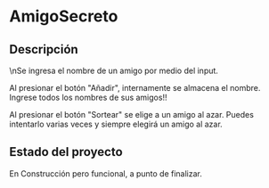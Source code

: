 <h1>AmigoSecreto</h1>

<h2>Descripción</h2>
<p>\nSe ingresa el nombre de un amigo por medio del input.<p>
<p>Al presionar el botón "Añadir", internamente se almacena el nombre. Ingrese todos los nombres de sus amigos!!</p>
<p>Al presionar el botón "Sortear" se elige a un amigo al azar. Puedes intentarlo varias veces y siempre elegirá un amigo al azar.</p>

<h2>Estado del proyecto</h2>
<p>En Construcción pero funcional, a punto de finalizar.</p>